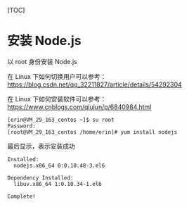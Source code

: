 [TOC]

# 安装 Node.js

以 root 身份安装 Node.js

在 Linux 下如何切换用户可以参考：https://blog.csdn.net/qq_32211827/article/details/54292304

在 Linux 下如何安装软件可以参考：https://www.cnblogs.com/qiujun/p/6840984.html

```shell
[erin@VM_29_163_centos ~]$ su root
Password: 
[root@VM_29_163_centos /home/erin]# yum install nodejs
```

最后显示，表示安装成功
```log
Installed:
  nodejs.x86_64 0:0.10.48-3.el6                                                                                                      

Dependency Installed:
  libuv.x86_64 1:0.10.34-1.el6                                                                                                      

Complete!
```









